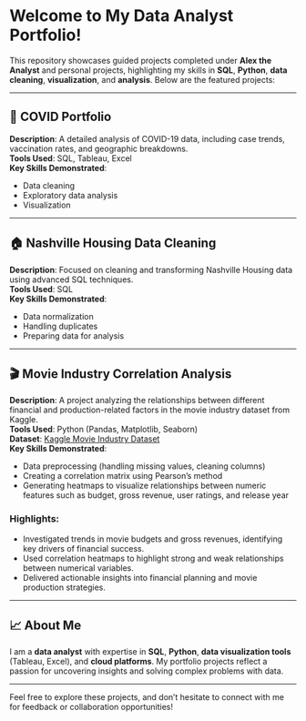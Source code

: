 # Welcome to My Data Analyst Portfolio!

This repository showcases guided projects completed under **Alex the Analyst** and personal projects, highlighting my skills in **SQL**, **Python**, **data cleaning**, **visualization**, and **analysis**. Below are the featured projects:

---

## 🔬 **COVID Portfolio**  
**Description**: A detailed analysis of COVID-19 data, including case trends, vaccination rates, and geographic breakdowns.  
**Tools Used**: SQL, Tableau, Excel  
**Key Skills Demonstrated**:  
- Data cleaning  
- Exploratory data analysis  
- Visualization  

---

## 🏠 **Nashville Housing Data Cleaning**  
**Description**: Focused on cleaning and transforming Nashville Housing data using advanced SQL techniques.  
**Tools Used**: SQL  
**Key Skills Demonstrated**:  
- Data normalization  
- Handling duplicates  
- Preparing data for analysis  

---

## 🎬 **Movie Industry Correlation Analysis**  
**Description**: A project analyzing the relationships between different financial and production-related factors in the movie industry dataset from Kaggle.  
**Tools Used**: Python (Pandas, Matplotlib, Seaborn)  
**Dataset**: [Kaggle Movie Industry Dataset](https://www.kaggle.com/)  
**Key Skills Demonstrated**:  
- Data preprocessing (handling missing values, cleaning columns)  
- Creating a correlation matrix using Pearson’s method  
- Generating heatmaps to visualize relationships between numeric features such as budget, gross revenue, user ratings, and release year  

### Highlights:  
- Investigated trends in movie budgets and gross revenues, identifying key drivers of financial success.  
- Used correlation heatmaps to highlight strong and weak relationships between numerical variables.  
- Delivered actionable insights into financial planning and movie production strategies.  

---

## 📈 **About Me**  
I am a **data analyst** with expertise in **SQL**, **Python**, **data visualization tools** (Tableau, Excel), and **cloud platforms**. My portfolio projects reflect a passion for uncovering insights and solving complex problems with data.

---

Feel free to explore these projects, and don’t hesitate to connect with me for feedback or collaboration opportunities!
